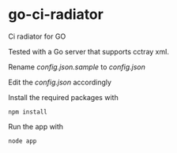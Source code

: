 go-ci-radiator
==============

Ci radiator for GO

Tested with a Go server that supports cctray xml.


Rename *config.json.sample*  to *config.json*

Edit the *config.json* accordingly


Install the required packages with
    
    npm install 

Run the app with

    node app

